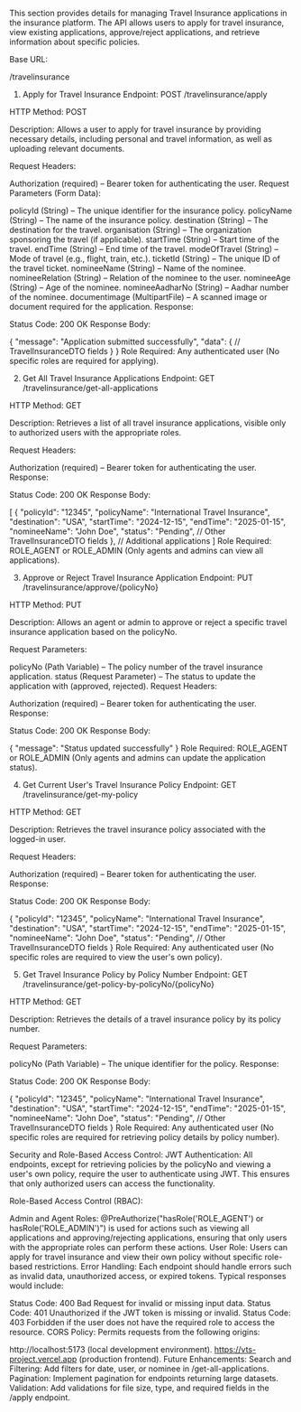 This section provides details for managing Travel Insurance applications in the insurance platform. The API allows users to apply for travel insurance, view existing applications, approve/reject applications, and retrieve information about specific policies.

Base URL:

/travelinsurance
1. Apply for Travel Insurance
Endpoint: POST /travelinsurance/apply

HTTP Method: POST

Description: Allows a user to apply for travel insurance by providing necessary details, including personal and travel information, as well as uploading relevant documents.

Request Headers:

Authorization (required) – Bearer token for authenticating the user.
Request Parameters (Form Data):

policyId (String) – The unique identifier for the insurance policy.
policyName (String) – The name of the insurance policy.
destination (String) – The destination for the travel.
organisation (String) – The organization sponsoring the travel (if applicable).
startTime (String) – Start time of the travel.
endTime (String) – End time of the travel.
modeOfTravel (String) – Mode of travel (e.g., flight, train, etc.).
ticketId (String) – The unique ID of the travel ticket.
nomineeName (String) – Name of the nominee.
nomineeRelation (String) – Relation of the nominee to the user.
nomineeAge (String) – Age of the nominee.
nomineeAadharNo (String) – Aadhar number of the nominee.
documentimage (MultipartFile) – A scanned image or document required for the application.
Response:

Status Code: 200 OK
Response Body:

{
  "message": "Application submitted successfully",
  "data": {
    // TravelInsuranceDTO fields
  }
}
Role Required: Any authenticated user (No specific roles are required for applying).

2. Get All Travel Insurance Applications
Endpoint: GET /travelinsurance/get-all-applications

HTTP Method: GET

Description: Retrieves a list of all travel insurance applications, visible only to authorized users with the appropriate roles.

Request Headers:

Authorization (required) – Bearer token for authenticating the user.
Response:

Status Code: 200 OK
Response Body:

[
  {
    "policyId": "12345",
    "policyName": "International Travel Insurance",
    "destination": "USA",
    "startTime": "2024-12-15",
    "endTime": "2025-01-15",
    "nomineeName": "John Doe",
    "status": "Pending",
    // Other TravelInsuranceDTO fields
  },
  // Additional applications
]
Role Required: ROLE_AGENT or ROLE_ADMIN (Only agents and admins can view all applications).

3. Approve or Reject Travel Insurance Application
Endpoint: PUT /travelinsurance/approve/{policyNo}

HTTP Method: PUT

Description: Allows an agent or admin to approve or reject a specific travel insurance application based on the policyNo.

Request Parameters:

policyNo (Path Variable) – The policy number of the travel insurance application.
status (Request Parameter) – The status to update the application with (approved, rejected).
Request Headers:

Authorization (required) – Bearer token for authenticating the user.
Response:

Status Code: 200 OK
Response Body:

{
  "message": "Status updated successfully"
}
Role Required: ROLE_AGENT or ROLE_ADMIN (Only agents and admins can update the application status).

4. Get Current User's Travel Insurance Policy
Endpoint: GET /travelinsurance/get-my-policy

HTTP Method: GET

Description: Retrieves the travel insurance policy associated with the logged-in user.

Request Headers:

Authorization (required) – Bearer token for authenticating the user.
Response:

Status Code: 200 OK
Response Body:

{
  "policyId": "12345",
  "policyName": "International Travel Insurance",
  "destination": "USA",
  "startTime": "2024-12-15",
  "endTime": "2025-01-15",
  "nomineeName": "John Doe",
  "status": "Pending",
  // Other TravelInsuranceDTO fields
}
Role Required: Any authenticated user (No specific roles are required to view the user's own policy).

5. Get Travel Insurance Policy by Policy Number
Endpoint: GET /travelinsurance/get-policy-by-policyNo/{policyNo}

HTTP Method: GET

Description: Retrieves the details of a travel insurance policy by its policy number.

Request Parameters:

policyNo (Path Variable) – The unique identifier for the policy.
Response:

Status Code: 200 OK
Response Body:

{
  "policyId": "12345",
  "policyName": "International Travel Insurance",
  "destination": "USA",
  "startTime": "2024-12-15",
  "endTime": "2025-01-15",
  "nomineeName": "John Doe",
  "status": "Pending",
  // Other TravelInsuranceDTO fields
}
Role Required: Any authenticated user (No specific roles are required for retrieving policy details by policy number).

Security and Role-Based Access Control:
JWT Authentication: All endpoints, except for retrieving policies by the policyNo and viewing a user's own policy, require the user to authenticate using JWT. This ensures that only authorized users can access the functionality.

Role-Based Access Control (RBAC):

Admin and Agent Roles: @PreAuthorize("hasRole('ROLE_AGENT') or hasRole('ROLE_ADMIN')") is used for actions such as viewing all applications and approving/rejecting applications, ensuring that only users with the appropriate roles can perform these actions.
User Role: Users can apply for travel insurance and view their own policy without specific role-based restrictions.
Error Handling:
Each endpoint should handle errors such as invalid data, unauthorized access, or expired tokens. Typical responses would include:

Status Code: 400 Bad Request for invalid or missing input data.
Status Code: 401 Unauthorized if the JWT token is missing or invalid.
Status Code: 403 Forbidden if the user does not have the required role to access the resource.
CORS Policy:
Permits requests from the following origins:

http://localhost:5173 (local development environment).
https://vts-project.vercel.app (production frontend).
Future Enhancements:
Search and Filtering: Add filters for date, user, or nominee in /get-all-applications.
Pagination: Implement pagination for endpoints returning large datasets.
Validation: Add validations for file size, type, and required fields in the /apply endpoint.